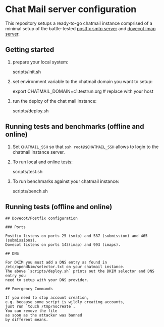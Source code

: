 # Chat Mail server configuration

This repository setups a ready-to-go chatmail instance
comprised of a minimal setup of the battle-tested 
[postfix smtp server](https://www.postfix.org) and [dovecot imap server](https://www.dovecot.org).

## Getting started 

1. prepare your local system:

    scripts/init.sh 

2. set environment variable to the chatmail domain you want to setup:

    export CHATMAIL_DOMAIN=c1.testrun.org   # replace with your host

3. run the deploy of the chat mail instance: 

    scripts/deploy.sh 


## Running tests and benchmarks (offline and online) 

1. Set `CHATMAIL_SSH` so that `ssh root@$CHATMAIL_SSH` allows 
   to login to the chatmail instance server. 

2. To run local and online tests: 

    scripts/test.sh 

3. To run benchmarks against your chatmail instance: 

    scripts/bench.sh 

## Running tests (offline and online) 

```
## Dovecot/Postfix configuration

### Ports

Postfix listens on ports 25 (smtp) and 587 (submission) and 465 (submissions).
Dovecot listens on ports 143(imap) and 993 (imaps).

## DNS

For DKIM you must add a DNS entry as found in /etc/opendkim/selector.txt on your chatmail instance.
The above `scripts/deploy.sh` prints out the DKIM selector and DNS entry you
need to setup with your DNS provider. 

## Emergency Commands

If you need to stop account creation,
e.g. because some script is wildly creating accounts,
just run `touch /tmp/nocreate`.
You can remove the file
as soon as the attacker was banned
by different means.

